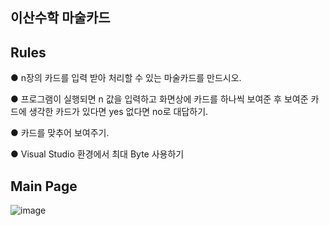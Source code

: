 ## 이산수학 마술카드

## Rules
● n장의 카드를 입력 받아 처리할 수 있는 마술카드를 만드시오.

● 프로그램이 실행되면 n 값을 입력하고 화면상에 카드를 하나씩 보여준 후 보여준 카드에 생각한 카드가 있다면 yes 없다면 no로 대답하기.

● 카드를 맞추어 보여주기.

● Visual Studio 환경에서 최대 Byte 사용하기

## Main Page
![image](https://github.com/MinWook6457/Magic-Card/assets/103114126/14499629-b097-4a85-97ce-7861d66a0636)



